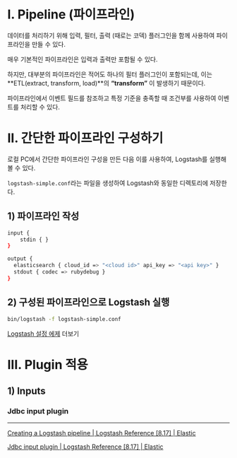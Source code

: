 # I. Pipeline (파이프라인)

데이터를 처리하기 위해 입력, 필터, 출력 (때로는 코덱) 플러그인을 함께 사용하여 파이프라인을 만들 수 있다.

매우 기본적인 파이프라인은 입력과 출력만 포함될 수 있다. 

하지만, 대부분의 파이프라인은 적어도 하나의 필터 플러그인이 포함되는데, 이는 **ETL(extract, transform, load)**의 **“transform”** 이 발생하기 때문이다. 

파이프라인에서 이벤트 필드를 참조하고 특정 기준을 충족할 때 조건부를 사용하여 이벤트를 처리할 수 있다. 

# II. 간단한 파이프라인 구성하기

로컬 PC에서 간단한 파이프라인 구성을 만든 다음 이를 사용하여, Logstash를 실행해볼 수 있다. 

`logstash-simple.conf`라는 파일을 생성하여 Logstash와 동일한 디렉토리에 저장한다. 

## 1) 파이프라인 작성

```bash
input { 
	stdin { } 
}

output {
  elasticsearch { cloud_id => "<cloud id>" api_key => "<api key>" }
  stdout { codec => rubydebug }
}
```

## 2) 구성된 파이프라인으로 Logstash 실행

```bash
bin/logstash -f logstash-simple.conf
```

[Logstash 설정 에제](https://www.elastic.co/guide/en/logstash/current/config-examples.html) 더보기

# III. Plugin 적용

## 1) Inputs

### Jdbc input plugin

---

[Creating a Logstash pipeline | Logstash Reference [8.17] | Elastic](https://www.elastic.co/guide/en/logstash/current/configuration.html)

[Jdbc input plugin | Logstash Reference [8.17] | Elastic](https://www.elastic.co/guide/en/logstash/8.17/plugins-inputs-jdbc.html)
